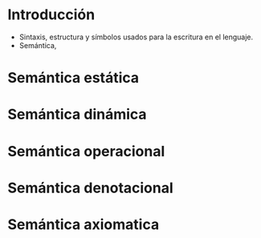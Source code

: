 # Introducción
- Sintaxis, estructura y símbolos usados para la escritura en el lenguaje.
- Semántica, 
# Semántica estática
# Semántica dinámica
# Semántica operacional
# Semántica denotacional
# Semántica axiomatica